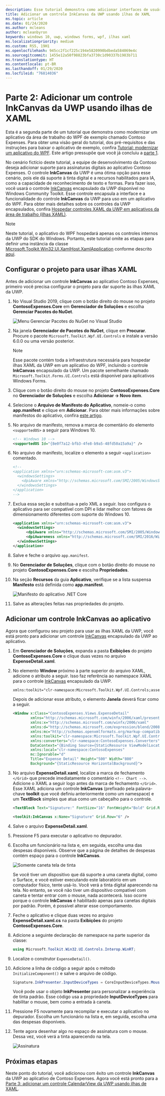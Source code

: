```yaml
---
description: Esse tutorial demonstra como adicionar interfaces de usuário XAML da UWP, criar pacotes MSIX e incorporar outros componentes modernos em seu aplicativo do WPF.
title: Adicionar um controle InkCanvas da UWP usando ilhas de XAML
ms.topic: article
ms.date: 01/24/2020
ms.author: mcleans
author: mcleanbyron
keywords: windows 10, uwp, windows forms, wpf, ilhas xaml
ms.localizationpriority: medium
ms.custom: RS5, 19H1
ms.openlocfilehash: 945cc2f1cf225c194e5820990bdbeda584069e4c
ms.sourcegitcommit: 1455e12a50f98823bfa3730c1d90337b1983b711
ms.translationtype: HT
ms.contentlocale: pt-BR
ms.lasthandoff: 01/29/2020
ms.locfileid: "76814036"
---
```

# <a name="part-2-add-a-uwp-inkcanvas-control-using-xaml-islands"></a>Parte 2: Adicionar um controle InkCanvas da UWP usando ilhas de XAML

Esta é a segunda parte de um tutorial que demonstra como modernizar um aplicativo da área de trabalho do WPF de exemplo chamado Contoso Expenses. Para obter uma visão geral do tutorial, dos pré-requisitos e das instruções para baixar o aplicativo de exemplo, confira [Tutorial: modernizar um aplicativo do WPF](modernize-wpf-tutorial.md). Este artigo pressupõe que você já concluiu a [parte 1](modernize-wpf-tutorial-1.md).

No cenário fictício deste tutorial, a equipe de desenvolvimento da Contoso deseja adicionar suporte para assinaturas digitais ao aplicativo Contoso Expenses. O controle **InkCanvas** da UWP é uma ótima opção para esse cenário, pois ele dá suporte à tinta digital e a recursos habilitados para IA, como a capacidade de reconhecimento de texto e formas. Para fazer isso, você usará o controle [InkCanvas](https://docs.microsoft.com/windows/communitytoolkit/controls/wpf-winforms/inkcanvas) encapsulado da UWP disponível no Windows Community Toolkit. Esse controle encapsula a interface e a funcionalidade do controle **InkCanvas** da UWP para uso em um aplicativo do WPF. Para obter mais detalhes sobre os controles da UWP encapsulados, confira [Hospedar controles XAML da UWP em aplicativos da área de trabalho (ilhas XAML)](xaml-islands.md).

> [!NOTE]
> Neste tutorial, o aplicativo do WPF hospedará apenas os controles internos da UWP do SDK do Windows. Portanto, este tutorial omite as etapas para definir uma instância da classe [Microsoft.Toolkit.Win32.UI.XamlHost.XamlApplication](https://github.com/windows-toolkit/Microsoft.Toolkit.Win32/tree/master/Microsoft.Toolkit.Win32.UI.XamlApplication) conforme descrito [aqui](host-standard-control-with-xaml-islands.md#required-components).

## <a name="configure-the-project-to-use-xaml-islands"></a>Configurar o projeto para usar ilhas XAML

Antes de adicionar um controle **InkCanvas** ao aplicativo Contoso Expenses, primeiro você precisa configurar o projeto para dar suporte às ilhas XAML da UWP.

1. No Visual Studio 2019, clique com o botão direito do mouse no projeto **ContosoExpenses.Core** em **Gerenciador de Soluções** e escolha **Gerenciar Pacotes do NuGet**.

    ![Menu Gerenciar Pacotes do NuGet no Visual Studio](images/wpf-modernize-tutorial//ManageNuGetPackages.png)

2. Na janela **Gerenciador de Pacotes do NuGet**, clique em **Procurar**. Procure o pacote `Microsoft.Toolkit.Wpf.UI.Controls` e instale a versão 6.0.0 ou uma versão posterior.

    > [!NOTE]
    > Esse pacote contém toda a infraestrutura necessária para hospedar ilhas XAML da UWP em um aplicativo do WPF, incluindo o controle **InkCanvas** encapsulado da UWP. Um pacote semelhante chamado `Microsoft.Toolkit.Forms.UI.Controls` está disponível para aplicativos Windows Forms.

3. Clique com o botão direito do mouse no projeto **ContosoExpenses.Core** no **Gerenciador de Soluções** e escolha **Adicionar -> Novo item**.

4. Selecione o **Arquivo de Manifesto do Aplicativo**, nomeie-o como **app.manifest** e clique em **Adicionar**. Para obter mais informações sobre manifestos do aplicativo, confira [este artigo](https://docs.microsoft.com/windows/desktop/SbsCs/application-manifests).

5. No arquivo de manifesto, remova a marca de comentário do elemento `<supportedOS>` a seguir para Windows 10.

    ```xml
    <!-- Windows 10 -->
    <supportedOS Id="{8e0f7a12-bfb3-4fe8-b9a5-48fd50a15a9a}" />
    ```

6. No arquivo de manifesto, localize o elemento a seguir `<application>` comentado.

    ```xml
    <!--
    <application xmlns="urn:schemas-microsoft-com:asm.v3">
      <windowsSettings>
        <dpiAware xmlns="http://schemas.microsoft.com/SMI/2005/WindowsSettings">true</dpiAware>
      </windowsSettings>
    </application>
    -->
    ```

7. Exclua essa seção e substitua-a pelo XML a seguir. Isso configura o aplicativo para ser compatível com DPI e lidar melhor com fatores de dimensionamento diferentes com suporte do Windows 10.

    ```xml
    <application xmlns="urn:schemas-microsoft-com:asm.v3">
      <windowsSettings>
          <dpiAware xmlns="http://schemas.microsoft.com/SMI/2005/WindowsSettings">true/PM</dpiAware>
          <dpiAwareness xmlns="http://schemas.microsoft.com/SMI/2016/WindowsSettings">PerMonitorV2, PerMonitor</dpiAwareness>
      </windowsSettings>
    </application>
    ```

8. Salve e feche o arquivo `app.manifest`.

9. No **Gerenciador de Soluções**, clique com o botão direito do mouse no projeto **ContosoExpenses.Core** e escolha **Propriedades**.

10. Na seção **Recursos** da guia **Aplicativo**, verifique se a lista suspensa **Manifesto** está definida como **app.manifest**.

    ![Manifesto do aplicativo .NET Core](images/wpf-modernize-tutorial/NetCoreAppManifest.png)

11. Salve as alterações feitas nas propriedades do projeto.

## <a name="add-an-inkcanvas-control-to-the-app"></a>Adicionar um controle InkCanvas ao aplicativo

Agora que configurou seu projeto para usar as ilhas XAML da UWP, você está pronto para adicionar um controle [InkCanvas](https://docs.microsoft.com/windows/communitytoolkit/controls/wpf-winforms/inkcanvas) encapsulado da UWP ao aplicativo.

1. Em **Gerenciador de Soluções**, expanda a pasta **Exibições** do projeto **ContosoExpenses.Core** e clique duas vezes no arquivo **ExpenseDetail.xaml**.

2. No elemento **Window** próximo à parte superior do arquivo XAML, adicione o atributo a seguir. Isso faz referência ao namespace XAML para o controle [InkCanvas](https://docs.microsoft.com/windows/communitytoolkit/controls/wpf-winforms/inkcanvas) encapsulado da UWP.

    ```xml
    xmlns:toolkit="clr-namespace:Microsoft.Toolkit.Wpf.UI.Controls;assembly=Microsoft.Toolkit.Wpf.UI.Controls"
    ```

    Depois de adicionar esse atributo, o elemento **Janela** deverá ficar como a seguir.

    ```xml
    <Window x:Class="ContosoExpenses.Views.ExpenseDetail"
            xmlns="http://schemas.microsoft.com/winfx/2006/xaml/presentation"
            xmlns:x="http://schemas.microsoft.com/winfx/2006/xaml"
            xmlns:d="http://schemas.microsoft.com/expression/blend/2008"
            xmlns:mc="http://schemas.openxmlformats.org/markup-compatibility/2006"
            xmlns:toolkit="clr-namespace:Microsoft.Toolkit.Wpf.UI.Controls;assembly=Microsoft.Toolkit.Wpf.UI.Controls"
            xmlns:converters="clr-namespace:ContosoExpenses.Converters"
            DataContext="{Binding Source={StaticResource ViewModelLocator}, Path=ExpensesDetailViewModel}"
            xmlns:local="clr-namespace:ContosoExpenses"
            mc:Ignorable="d"
            Title="Expense Detail" Height="500" Width="800"
            Background="{StaticResource HorizontalBackground}">
    ```

4. No arquivo **ExpenseDetail.xaml**, localize a marca de fechamento `</Grid>` que precede imediatamente o comentário `<!-- Chart -->`. Adicione o XAML a seguir logo antes da marca de fechamento `</Grid>`. Esse XAML adiciona um controle **InkCanvas** (prefixado pela palavra-chave **toolkit** que você definiu anteriormente como um namespace) e um **TextBlock** simples que atua como um cabeçalho para o controle.

    ```xml
    <TextBlock Text="Signature:" FontSize="16" FontWeight="Bold" Grid.Row="5" />

    <toolkit:InkCanvas x:Name="Signature" Grid.Row="6" />
    ```

5. Salve o arquivo **ExpenseDetail.xaml**.

6. Pressione F5 para executar o aplicativo no depurador.

7. Escolha um funcionário na lista e, em seguida, escolha uma das despesas disponíveis. Observe que a página de detalhes de despesas contém espaço para o controle **InkCanvas**.

    ![Somente caneta tela de tinta](images/wpf-modernize-tutorial/InkCanvasPenOnly.png)

    Se você tiver um dispositivo que dá suporte a uma caneta digital, como o Surface, e você estiver executando este laboratório em um computador físico, tente usá-lo. Você verá a tinta digital aparecendo na tela. No entanto, se você não tiver um dispositivo compatível com caneta e tentar entrar com o mouse, nada acontecerá. Isso ocorre porque o controle **InkCanvas** é habilitado apenas para canetas digitais por padrão. Porém, é possível alterar esse comportamento.

8. Feche o aplicativo e clique duas vezes no arquivo **ExpenseDetail.xaml.cs** na pasta **Exibições** do projeto **ContosoExpenses.Core**.

9. Adicione a seguinte declaração de namespace na parte superior da classe:

    ```csharp
    using Microsoft.Toolkit.Win32.UI.Controls.Interop.WinRT;
    ```

10. Localize o construtor `ExpenseDetail()`.

11. Adicione a linha de código a seguir após o método `InitializeComponent()` e salve o arquivo de código.

    ```csharp
    Signature.InkPresenter.InputDeviceTypes = CoreInputDeviceTypes.Mouse | CoreInputDeviceTypes.Pen;
    ```

    Você pode usar o objeto **InkPresenter** para personalizar a experiência de tinta padrão. Esse código usa a propriedade **InputDeviceTypes** para habilitar o mouse, bem como a entrada à caneta.

12. Pressione F5 novamente para recompilar e executar o aplicativo no depurador. Escolha um funcionário na lista e, em seguida, escolha uma das despesas disponíveis.

13. Tente agora desenhar algo no espaço de assinatura com o mouse. Dessa vez, você verá a tinta aparecendo na tela.

    ![Assinatura](images/wpf-modernize-tutorial/Signature.png)

## <a name="next-steps"></a>Próximas etapas

Neste ponto do tutorial, você adicionou com êxito um controle **InkCanvas** da UWP ao aplicativo de Contoso Expenses. Agora você está pronto para a [Parte 3: adicionar um controle CalendarView da UWP usando ilhas de XAML](modernize-wpf-tutorial-3.md).
